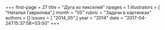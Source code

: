 +++
first-page = 27
title = "Дуга из пикселей"
npages = 1
illustrators = [ "Наталья Гаврилова",]
month = "05"
rubric = "Задачи в картинках"
authors = []
issues = [ "2014_05",]
year = "2014"
date = "2017-04-24T15:37:58+03:00"
+++
